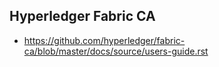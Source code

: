 ## Hyperledger Fabric CA

* https://github.com/hyperledger/fabric-ca/blob/master/docs/source/users-guide.rst

